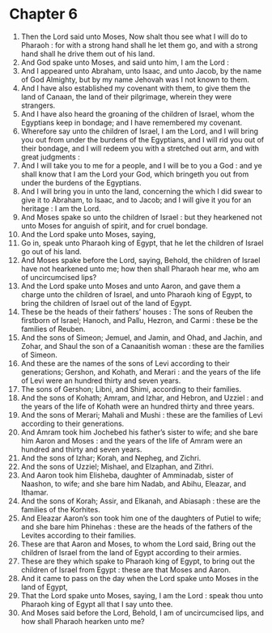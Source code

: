 # Chapter 6

1. Then the Lord said unto Moses, Now shalt thou see what I will do to Pharaoh : for with a strong hand shall he let them go, and with a strong hand shall he drive them out of his land.
2. And God spake unto Moses, and said unto him, I am the Lord :
3. And I appeared unto Abraham, unto Isaac, and unto Jacob, by the name of God Almighty, but by my name Jehovah was I not known to them.
4. And I have also established my covenant with them, to give them the land of Canaan, the land of their pilgrimage, wherein they were strangers.
5. And I have also heard the groaning of the children of Israel, whom the Egyptians keep in bondage; and I have remembered my covenant.
6. Wherefore say unto the children of Israel, I am the Lord, and I will bring you out from under the burdens of the Egyptians, and I will rid you out of their bondage, and I will redeem you with a stretched out arm, and with great judgments :
7. And I will take you to me for a people, and I will be to you a God : and ye shall know that I am the Lord your God, which bringeth you out from under the burdens of the Egyptians.
8. And I will bring you in unto the land, concerning the which I did swear to give it to Abraham, to Isaac, and to Jacob; and I will give it you for an heritage : I am the Lord.
9. And Moses spake so unto the children of Israel : but they hearkened not unto Moses for anguish of spirit, and for cruel bondage.
10. And the Lord spake unto Moses, saying,
11. Go in, speak unto Pharaoh king of Egypt, that he let the children of Israel go out of his land.
12. And Moses spake before the Lord, saying, Behold, the children of Israel have not hearkened unto me; how then shall Pharaoh hear me, who am of uncircumcised lips?
13. And the Lord spake unto Moses and unto Aaron, and gave them a charge unto the children of Israel, and unto Pharaoh king of Egypt, to bring the children of Israel out of the land of Egypt.
14. These be the heads of their fathers’ houses : The sons of Reuben the firstborn of Israel; Hanoch, and Pallu, Hezron, and Carmi : these be the families of Reuben.
15. And the sons of Simeon; Jemuel, and Jamin, and Ohad, and Jachin, and Zohar, and Shaul the son of a Canaanitish woman : these are the families of Simeon.
16. And these are the names of the sons of Levi according to their generations; Gershon, and Kohath, and Merari : and the years of the life of Levi were an hundred thirty and seven years.
17. The sons of Gershon; Libni, and Shimi, according to their families.
18. And the sons of Kohath; Amram, and Izhar, and Hebron, and Uzziel : and the years of the life of Kohath were an hundred thirty and three years.
19. And the sons of Merari; Mahali and Mushi : these are the families of Levi according to their generations.
20. And Amram took him Jochebed his father’s sister to wife; and she bare him Aaron and Moses : and the years of the life of Amram were an hundred and thirty and seven years.
21. And the sons of Izhar; Korah, and Nepheg, and Zichri.
22. And the sons of Uzziel; Mishael, and Elzaphan, and Zithri.
23. And Aaron took him Elisheba, daughter of Amminadab, sister of Naashon, to wife; and she bare him Nadab, and Abihu, Eleazar, and Ithamar.
24. And the sons of Korah; Assir, and Elkanah, and Abiasaph : these are the families of the Korhites.
25. And Eleazar Aaron’s son took him one of the daughters of Putiel to wife; and she bare him Phinehas : these are the heads of the fathers of the Levites according to their families.
26. These are that Aaron and Moses, to whom the Lord said, Bring out the children of Israel from the land of Egypt according to their armies.
27. These are they which spake to Pharaoh king of Egypt, to bring out the children of Israel from Egypt : these are that Moses and Aaron.
28. And it came to pass on the day when the Lord spake unto Moses in the land of Egypt,
29. That the Lord spake unto Moses, saying, I am the Lord : speak thou unto Pharaoh king of Egypt all that I say unto thee.
30. And Moses said before the Lord, Behold, I am of uncircumcised lips, and how shall Pharaoh hearken unto me?

